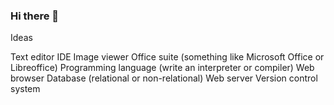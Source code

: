 ### Hi there 👋

<!--
**tannerwatmough/tannerwatmough** is a ✨ _special_ ✨ repository because its `README.md` (this file) appears on your GitHub profile.

Here are some ideas to get you started:

- 🔭 I’m currently working on ...
- 🌱 I’m currently learning ...
- 👯 I’m looking to collaborate on ...
- 🤔 I’m looking for help with ...
- 💬 Ask me about ...
- 📫 How to reach me: ...
- 😄 Pronouns: ...
- ⚡ Fun fact: ...
-->

Ideas

Text editor
IDE
Image viewer
Office suite (something like Microsoft Office or Libreoffice)
Programming language (write an interpreter or compiler)
Web browser
Database (relational or non-relational)
Web server
Version control system
